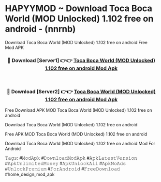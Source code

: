 # HAPYYMOD ~ Download Toca Boca World (MOD Unlocked) 1.102 free on android - (nnrnb)
Download Toca Boca World (MOD Unlocked) 1.102 free on android Free Mod APK

<div align="center">
<h3>🔴 Download [Server1] 👉👉 <a href="https://apk-comot.site?title=Toca_Boca_World_(MOD_Unlocked)_1.102_free_on_android">Toca Boca World (MOD Unlocked) 1.102 free on android Mod Apk</a></h3><br>

<h3>🔴 Download [Server2] 👉👉 <a href="https://apk-comot.site?title=Toca_Boca_World_(MOD_Unlocked)_1.102_free_on_android">Toca Boca World (MOD Unlocked) 1.102 free on android Mod Apk</a></h3>
</div>


Free Download APK MOD Toca Boca World (MOD Unlocked) 1.102 free on android

Download Toca Boca World (MOD Unlocked) 1.102 free on android 

Free APK MOD Toca Boca World (MOD Unlocked) 1.102 free on android 

Download Toca Boca World (MOD Unlocked) 1.102 free on android Mod For Android

𝚃𝚊𝚐𝚜: #𝙼𝚘𝚍𝙰𝚙𝚔 #𝙳𝚘𝚠𝚗𝚕𝚘𝚊𝚍𝙼𝚘𝚍𝙰𝚙𝚔 #𝙰𝚙𝚔𝙻𝚊𝚝𝚎𝚜𝚝𝚅𝚎𝚛𝚜𝚒𝚘𝚗 #𝙰𝚙𝚔𝚄𝚗𝚕𝚒𝚖𝚒𝚝𝚎𝚍𝙼𝚘𝚗𝚎𝚢 #𝙰𝚙𝚔𝚄𝚗𝚕𝚘𝚌𝚔𝙰𝚕𝚕 #𝙰𝚙𝚔𝙽𝚘𝙰𝚍𝚜 #𝚄𝚗𝚕𝚘𝚌𝚔𝙿𝚛𝚎𝚖𝚒𝚞𝚖 #𝙵𝚘𝚛𝙰𝚗𝚍𝚛𝚘𝚒𝚍 #𝙵𝚛𝚎𝚎𝙳𝚘𝚠𝚗𝚕𝚘𝚊𝚍 #home_design_mod_apk